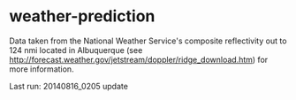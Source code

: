 weather-prediction
==================
Data taken from the National Weather Service's composite reflectivity out to 124 nmi
located in Albuquerque (see http://forecast.weather.gov/jetstream/doppler/ridge_download.htm) for
more information.

Last run: 20140816_0205
update